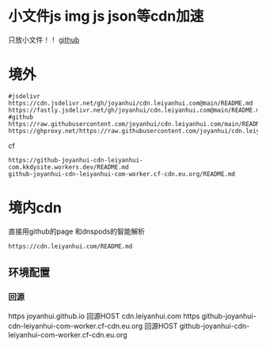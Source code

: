 # 小文件js img js json等cdn加速
只放小文件！！
[github](https://github.com/joyanhui/cdn.leiyanhui.com/)

# 境外 
```
#jsdelivr
https://cdn.jsdelivr.net/gh/joyanhui/cdn.leiyanhui.com@main/README.md
https://fastly.jsdelivr.net/gh/joyanhui/cdn.leiyanhui.com@main/README.md
#github
https://raw.githubusercontent.com/joyanhui/cdn.leiyanhui.com/main/README.md
https://ghproxy.net/https://raw.githubusercontent.com/joyanhui/cdn.leiyanhui.com/main/README.md
```
cf
```
https://github-joyanhui-cdn-leiyanhui-com.kkdysite.workers.dev/README.md
github-joyanhui-cdn-leiyanhui-com-worker.cf-cdn.eu.org/README.md
```
# 境内cdn
直接用github的page 和dnspods的智能解析
```
https://cdn.leiyanhui.com/README.md
```
## 环境配置
### 回源
https joyanhui.github.io    回源HOST	cdn.leiyanhui.com
https github-joyanhui-cdn-leiyanhui-com-worker.cf-cdn.eu.org    回源HOST	github-joyanhui-cdn-leiyanhui-com-worker.cf-cdn.eu.org


